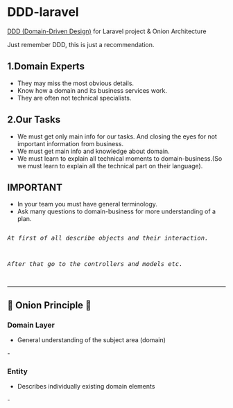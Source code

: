 <h1>DDD-laravel</h1>
<a href="https://en.wikipedia.org/wiki/Domain-driven_design" target="_blank">DDD (Domain-Driven Design)</a> for Laravel project &amp; Onion Architecture

<p>Just remember DDD, this is just a recommendation.</p>
</hr>
<h2>1.Domain Experts</h2>
<ul>
<li>They may miss the most obvious details.</li>
<li>Know how a domain and its business services work.</li>
<li>They are often not technical specialists.</li>
</ul>
</hr>
<h2>2.Our Tasks</h2>
<ul>
<li>We must get only main info for our tasks. And closing the eyes for not important information from business.</li>
<li>We must get main info and knowledge about domain.</li>
<li>We must learn to explain all technical moments to domain-business.(So we must learn to explain all the technical part on their language).</li>
</ul>
</hr>
<h2>IMPORTANT</h2>
<ul>
<li>In your team you must have general terminology.</li>
<li>Ask many questions to domain-business for more understanding of a plan.</li>
</ul>
<pre>
<p><i>At first of all describe objects and their interaction.</i></p>
<p><i>After that go to the controllers and models etc.</i></p>
</pre>
<hr>
<h2>🧅 Onion Principle 🧅</h2>
<h3>Domain Layer</h3>
<ul>
<li>General understanding of the subject area (domain)</li>
</ul>
-
<h3>Entity</h3>
<ul>
<li>Describes individually existing domain elements</li>
</ul>
-
